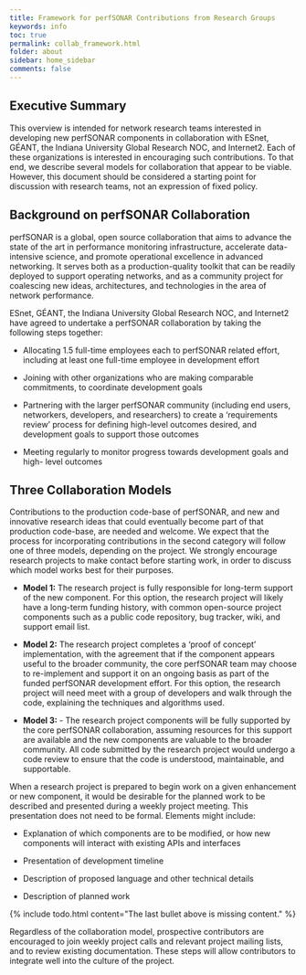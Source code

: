 ```yaml
---
title: Framework for perfSONAR Contributions from Research Groups
keywords: info
toc: true
permalink: collab_framework.html
folder: about
sidebar: home_sidebar
comments: false
---
```


## Executive Summary

This overview is intended for network research teams interested in
developing new perfSONAR components in collaboration with ESnet,
GÉANT, the Indiana University Global Research NOC, and Internet2. Each
of these organizations is interested in encouraging such
contributions. To that end, we describe several models for
collaboration that appear to be viable. However, this document should
be considered a starting point for discussion with research teams, not
an expression of fixed policy.


## Background on perfSONAR Collaboration

perfSONAR is a global, open source collaboration that aims to advance
the state of the art in performance monitoring infrastructure,
accelerate data-intensive science, and promote operational excellence
in advanced networking. It serves both as a production-quality toolkit
that can be readily deployed to support operating networks, and as a
community project for coalescing new ideas, architectures, and
technologies in the area of network performance.

ESnet, GÉANT, the Indiana University Global Research NOC, and
Internet2 have agreed to undertake a perfSONAR collaboration by taking
the following steps together:

 * Allocating 1.5 full-time employees each to perfSONAR related
   effort, including at least one full-time employee in development
   effort

 * Joining with other organizations who are making comparable
   commitments, to coordinate development goals

 * Partnering with the larger perfSONAR community (including end
   users, networkers, developers, and researchers) to create a
   ‘requirements review’ process for defining high-level outcomes
   desired, and development goals to support those outcomes

 * Meeting regularly to monitor progress towards development goals and
   high- level outcomes


## Three Collaboration Models

Contributions to the production code-base of perfSONAR, and new and
innovative research ideas that could eventually become part of that
production code-base, are needed and welcome. We expect that the
process for incorporating contributions in the second category will
follow one of three models, depending on the project. We strongly
encourage research projects to make contact before starting work, in
order to discuss which model works best for their purposes.

 * **Model 1:** The research project is fully responsible for
   long-term support of the new component. For this option, the
   research project will likely have a long-term funding history, with
   common open-source project components such as a public code
   repository, bug tracker, wiki, and support email list.

 * **Model 2:** The research project completes a ‘proof of concept’
   implementation, with the agreement that if the component appears
   useful to the broader community, the core perfSONAR team may choose
   to re-implement and support it on an ongoing basis as part of the
   funded perfSONAR development effort. For this option, the research
   project will need meet with a group of developers and walk through
   the code, explaining the techniques and algorithms used.

 * **Model 3:** - The research project components will be fully
   supported by the core perfSONAR collaboration, assuming resources
   for this support are available and the new components are valuable
   to the broader community. All code submitted by the research
   project would undergo a code review to ensure that the code is
   understood, maintainable, and supportable.


When a research project is prepared to begin work on a given
enhancement or new component, it would be desirable for the planned work
to be described and presented during a weekly project meeting. This
presentation does not need to be formal. Elements might include:

 * Explanation of which components are to be modified, or how new
    components will interact with existing APIs and interfaces

 * Presentation of development timeline

 * Description of proposed language and other technical details

 * Description of planned work

{% include todo.html content="The last bullet above is missing content." %}

Regardless of the collaboration model, prospective contributors are
encouraged to join weekly project calls and relevant project mailing
lists, and to review existing documentation. These steps will allow
contributors to integrate well into the culture of the project.
